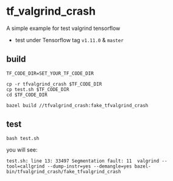 # tf_valgrind_crash
A simple example for test valgrind tensorflow

* test under Tensorflow tag `v1.11.0` & `master`

## build
```
TF_CODE_DIR=SET_YOUR_TF_CODE_DIR

cp -r tfvalgrind_crash $TF_CODE_DIR
cp test.sh $TF_CODE_DIR
cd $TF_CODE_DIR

bazel build //tfvalgrind_crash:fake_tfvalgrind_crash
```

## test
```
bash test.sh
```

you will see:
```
test.sh: line 13: 33497 Segmentation fault: 11  valgrind --tool=callgrind --dump-instr=yes --demangle=yes bazel-bin/tfvalgrind_crash/fake_tfvalgrind_crash
```


